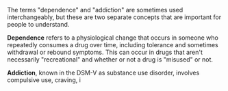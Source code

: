 
The terms "dependence" and "addiction" are sometimes used interchangeably, but these are two separate concepts that are important for people to understand.

**Dependence** refers to a physiological change that occurs in someone who repeatedly consumes a drug over time, including tolerance and sometimes withdrawal or rebound symptoms. This can occur in drugs that aren't necessarily "recreational" and whether or not a drug is "misused" or not.

**Addiction**, known in the DSM-V as substance use disorder, involves compulsive use, craving, i